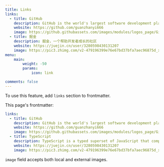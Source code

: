 ```yaml
---
title: Links
links:
  - title: GitHub
    description: GitHub is the world's largest software development platform.
    website: https://github.com/guanzhanyi666
    image: https://github.githubassets.com/images/modules/logos_page/GitHub-Mark.png
  - title: 掘金
    description: 掘金，一个帮助开发者成长的社区
    website: https://juejin.cn/user/3280598430131207
    image: https://pic3.zhimg.com/v2-479196399e76e67bd37bfa7aec96875d_xl.jpg?source=32738c0c
menu:
    main: 
        weight: -50
        params:
            icon: link

comments: false
---
```


To use this feature, add `links` section to frontmatter.

This page's frontmatter:

```yaml
links:
  - title: GitHub
    description: GitHub is the world's largest software development platform.
    website: https://github.com/guanzhanyi666
    image: https://github.githubassets.com/images/modules/logos_page/GitHub-Mark.png
  - title: TypeScript
    description: TypeScript is a typed superset of JavaScript that compiles to plain JavaScript.
    website: https://juejin.cn/user/3280598430131207
    image: https://pic3.zhimg.com/v2-479196399e76e67bd37bfa7aec96875d_xl.jpg?source=32738c0c
```

`image` field accepts both local and external images.